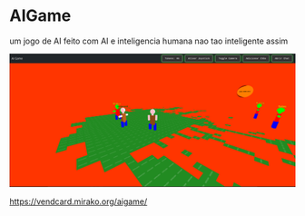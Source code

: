 # AIGame
um jogo de AI feito com AI e inteligencia humana nao tao inteligente assim 

![Gameplay](jogo-comsol-da-meia-noite.png)



https://vendcard.mirako.org/aigame/

